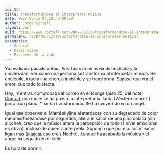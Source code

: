 ```yaml
---
id: 854
title: Transformándose al interpretar música
date: 2007-06-13T04:10:43+00:00
author: Jorge Cortell
layout: post
guid: https://www.cortell.net/2007/06/13/transformandose-al-interpretar-musica/
permalink: /2007/06/13/transformandose-al-interpretar-musica/
categories:
  - General
  - Otras cosas
  - Placeres de la vida
---
```

Ya me habí­a pasado antes. Pero fue con mi novia del instituto y la universidad: ver cómo una persona se transforma al interpretar música. Se enciende, irradia una energí­a invisible y se transforma. Supuse que era el amor, que todo lo afecta.

Hoy, mientras comprobaba el correo en el lounge (piso 25) del hotel <a target="_blank" title="Hotel Conrad" href="https://miami.conradhotels.com/">Conrad</a>, una mujer se ha puesto a interpretar la flauta (Western concert) junto a un piano. Y se ha transformado. Se ha convertido en un angel.

Igual que observar el Miami skyline al atardecer, con su degradado de color metamorfoseándose por segundos, altera el sabor de una piña colada (sin alcohol), creo que la música altera la percepción de todo (a nivel emocional es obvio), incluso de quien la interpreta. Supongo que por eso los músicos ligan más (jajajaja, eso creí­a Nacho). Aunque ha acabado la música y el angel ha seguido en el cielo.

Es hora de dormir.